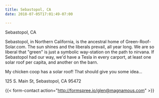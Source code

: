 ```yaml
---
title: Sebastopol, CA
date: 2018-07-05T17:01:49-07:00

---
```

Sebastopol, CA

Sebastopol, in Northern California, is the ancestral home of Green-Roof-Solar.com. The sun shines and the liberals prevail, all year long. We are so liberal that "green" is just a symbolic way-station on the path to nirvana. If Sebastopol had our way, we'd have a Tesla in every carport, at least one solar roof per capita, and another on the barn.

My chicken coop has a solar roof! That should give you some idea...

125 S. Main St, Sebastopol, CA 95472

{{< form-contact action="http://formspree.io/glen@magnamous.com" >}}